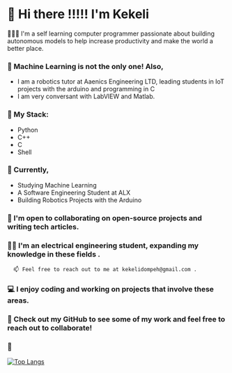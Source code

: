 

# 👋 Hi there !!!!! I'm Kekeli

👨🏾‍💻 I'm a self learning computer programmer passionate about building autonomous models to help increase productivity and make the world a better place.

### 🧠 Machine Learning is not the only one! Also,
- I am a robotics tutor at Aaenics Engineering LTD, leading students in IoT projects with the arduino and programming in C
- I am very conversant with LabVIEW and Matlab.

### 💼 My Stack:
* Python 
* C++
* C
* Shell

### 🔭 Currently, 
- Studying Machine Learning
- A Software Engineering Student at ALX
- Building Robotics Projects with the Arduino

### 🤝 I'm open to collaborating on open-source projects and writing tech articles.

### 👷🏾 I'm an electrical engineering student, expanding my knowledge in these fields .

      📫 Feel free to reach out to me at kekelidompeh@gmail.com .

### 💻 I enjoy coding and working on projects that involve these areas.

### 👀 Check out my GitHub to see some of my work and feel free to reach out to collaborate!

### 🥂 

[![Top Langs](https://github-readme-stats.vercel.app/api/top-langs/?username=kekeli-the-light&hide=jupyter%20notebook&layout=compact)](https://github.com/kekeli-the-light)
